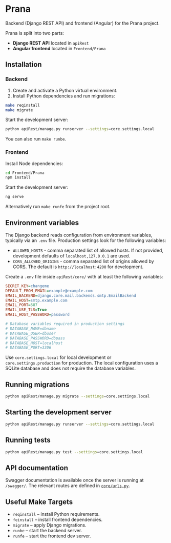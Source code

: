 # Prana

Backend (Django REST API) and frontend (Angular) for the Prana project.

Prana is split into two parts:

- **Django REST API** located in `apiRest`
- **Angular frontend** located in `Frontend/Prana`

## Installation

### Backend

1. Create and activate a Python virtual environment.
2. Install Python dependencies and run migrations:

```bash
make reqinstall
make migrate
```

Start the development server:

```bash
python apiRest/manage.py runserver --settings=core.settings.local
```

You can also run `make runbe`.

### Frontend

Install Node dependencies:

```bash
cd Frontend/Prana
npm install
```

Start the development server:

```bash
ng serve
```

Alternatively run `make runfe` from the project root.

## Environment variables

The Django backend reads configuration from environment variables, typically via an `.env` file. Production settings look for the following variables:

- `ALLOWED_HOSTS` - comma separated list of allowed hosts. If not provided, development defaults of `localhost,127.0.0.1` are used.
- `CORS_ALLOWED_ORIGINS` - comma separated list of origins allowed by CORS. The default is `http://localhost:4200` for development.

Create a `.env` file inside `apiRest/core/` with at least the following variables:

```ini
SECRET_KEY=changeme
DEFAULT_FROM_EMAIL=example@example.com
EMAIL_BACKEND=django.core.mail.backends.smtp.EmailBackend
EMAIL_HOST=smtp.example.com
EMAIL_PORT=587
EMAIL_USE_TLS=True
EMAIL_HOST_PASSWORD=password

# Database variables required in production settings
# DATABASE_NAME=dbname
# DATABASE_USER=dbuser
# DATABASE_PASSWORD=dbpass
# DATABASE_HOST=localhost
# DATABASE_PORT=3306
```

Use `core.settings.local` for local development or `core.settings.production` for production. The local configuration uses a SQLite database and does not require the database variables.

## Running migrations

```bash
python apiRest/manage.py migrate --settings=core.settings.local
```

## Starting the development server

```bash
python apiRest/manage.py runserver --settings=core.settings.local
```

## Running tests

```bash
python apiRest/manage.py test --settings=core.settings.local
```

## API documentation

Swagger documentation is available once the server is running at `/swagger/`. The relevant routes are defined in [`core/urls.py`](apiRest/core/urls.py).

## Useful Make Targets

- `reqinstall` – install Python requirements.
- `feinstall` – install frontend dependencies.
- `migrate` – apply Django migrations.
- `runbe` – start the backend server.
- `runfe` – start the frontend dev server.
